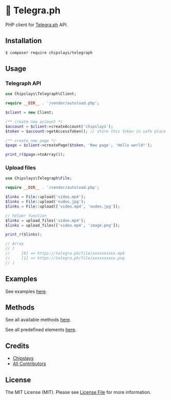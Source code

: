 # 📝 Telegra.ph

PHP client for [Telegra.ph](https://telegra.ph/) API.

## Installation
```bash
$ composer require chipslays/telegraph
```

## Usage

### Telegraph API

```php
use Chipslays\Telegraph\Client;

require __DIR__ . '/vendor/autoload.php';

$client = new Client;

/** create new account */
$account = $client->createAccount('chipslays');
$token = $account->getAccessToken(); // store this token in safe place for reuse

/** create new page */
$page = $client->createPage($token, 'New page', 'Hello world!');

print_r($page->toArray());
```

### Upload files

```php
use Chipslays\Telegraph\File;

require __DIR__ . '/vendor/autoload.php';

$links = File::upload('video.mp4');
$links = File::upload('nudes.jpg');
$links = File::upload(['video.mp4', 'nudes.jpg']);

// helper function
$links = upload_files('video.mp4');
$links = upload_files(['video.mp4', 'image.png']);

print_r($links);

// Array
// (
//     [0] => https://telegra.ph/file/xxxxxxxxxx.mp4
//     [1] => https://telegra.ph/file/xxxxxxxxxx.png
// )
```

## Examples

See examples [here](/examples).

## Methods

See all available methods [here](/src/Traits/Methods.php).

See all predefined elements [here](/src/Types/Elements/Element.php).

## Credits

- [Chipslays](https://github.com/chipslays)
- [All Contributors](../../contributors)

## License

The MIT License (MIT). Please see [License File](LICENSE.md) for more information.
